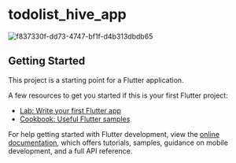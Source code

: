 # todolist_hive_app


![f837330f-dd73-4747-bf1f-d4b313dbdb65]("https://github.com/AbhijithNellikkat/TodoList-Hive/assets/124137837/5d181902-cd52-4a8c-8d82-fb7fbeefdb19 )

## Getting Started

This project is a starting point for a Flutter application.

A few resources to get you started if this is your first Flutter project:

- [Lab: Write your first Flutter app](https://docs.flutter.dev/get-started/codelab)
- [Cookbook: Useful Flutter samples](https://docs.flutter.dev/cookbook)

For help getting started with Flutter development, view the
[online documentation](https://docs.flutter.dev/), which offers tutorials,
samples, guidance on mobile development, and a full API reference.
